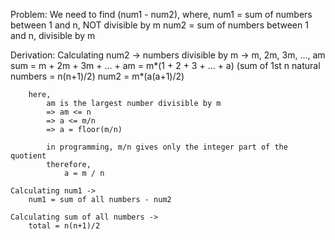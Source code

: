 Problem: 
    We need to find (num1 - num2),
    where,
        num1 = sum of numbers between 1 and n, NOT divisible by m
        num2 = sum of numbers between 1 and n, divisible by m

Derivation:
    Calculating num2 ->
        numbers divisible by m -> m, 2m, 3m, ..., am
        sum = m + 2m + 3m + ... + am
            = m*(1 + 2 + 3 + ... + a)
            (sum of 1st n natural numbers = n(n+1)/2)
        num2 = m*(a(a+1)/2)

        here, 
            am is the largest number divisible by m
            => am <= n
            => a <= m/n
            => a = floor(m/n)
            
            in programming, m/n gives only the integer part of the quotient
            therefore,
                a = m / n
    
    Calculating num1 ->
        num1 = sum of all numbers - num2

    Calculating sum of all numbers ->
        total = n(n+1)/2